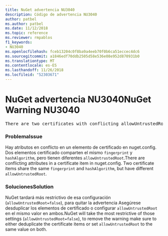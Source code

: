 ```yaml
---
title: NuGet advertencia NU3040
description: Código de advertencia NU3040
author: patbel
ms.author: patbel
ms.date: 11/12/2018
ms.topic: reference
ms.reviewer: rmpablos
f1_keywords:
- NU3040
ms.openlocfilehash: fceb13204c0f8ba9a4eeb70f0b6ca51eccec4dc6
ms.sourcegitcommit: a1846edf70ddb2505d58e536e08e952d870931b0
ms.translationtype: MT
ms.contentlocale: es-ES
ms.lasthandoff: 11/26/2018
ms.locfileid: "52303671"
---
```

# <a name="nuget-warning-nu3040"></a><span data-ttu-id="96be3-103">NuGet advertencia NU3040</span><span class="sxs-lookup"><span data-stu-id="96be3-103">NuGet Warning NU3040</span></span>

<pre>There are two certificates with conflicting allowUntrustedRoot attributes in the computed settings. The allowUntrustedRoot attribute is going to be set to false. Certificate: SHA256-3F9001EA83C560D712C24CF213C3D312CB3BFF51EE89435D3430BD06B5D0EECE</pre>

### <a name="issue"></a><span data-ttu-id="96be3-104">Problema</span><span class="sxs-lookup"><span data-stu-id="96be3-104">Issue</span></span>

<span data-ttu-id="96be3-105">Hay atributos en conflicto en un elemento de certificado en nuget.config. Dos elementos certificado comparten el mismo `fingerprint` y `hashAlgorithm`, pero tienen diferentes `allowUntrustedRoot`.</span><span class="sxs-lookup"><span data-stu-id="96be3-105">There are conflicting attributes in a certificate item in nuget.config. Two certificate items share the same `fingerprint` and `hashAlgorithm`, but have different `allowUntrustedRoot`.</span></span>

### <a name="solution"></a><span data-ttu-id="96be3-106">Soluciones</span><span class="sxs-lookup"><span data-stu-id="96be3-106">Solution</span></span>

<span data-ttu-id="96be3-107">NuGet tardará más restrictivo de esa configuración (`allowUntrustedRoot=false`), para quitar la advertencia Asegúrese desduplicar los elementos de certificado o configurar `allowUntrustedRoot` en el mismo valor en ambos.</span><span class="sxs-lookup"><span data-stu-id="96be3-107">NuGet will take the most restrictive of those settings (`allowUntrustedRoot=false`), to remove the warning make sure to either deduplicate the certificate items or set `allowUntrustedRoot` to the same value on both.</span></span>